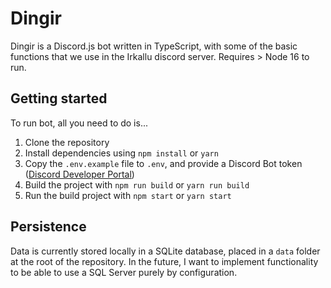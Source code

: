 # Dingir
Dingir is a Discord.js bot written in TypeScript, with some of the basic functions that we use in the Irkallu discord server.
Requires > Node 16 to run.

## Getting started
To run bot, all you need to do is...
1. Clone the repository
2. Install dependencies using `npm install` or `yarn`
3. Copy the `.env.example` file to `.env`, and provide a Discord Bot token ([Discord Developer Portal](https://discord.com/developers/docs/topics/oauth2#bots))
4. Build the project with `npm run build` or `yarn run build`
5. Run the build project with `npm start` or `yarn start`

## Persistence
Data is currently stored locally in a SQLite database, placed in a `data` folder at the root of the repository.
In the future, I want to implement functionality to be able to use a SQL Server purely by configuration.
